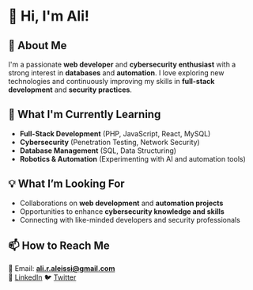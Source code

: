 # 👋 Hi, I'm Ali!

## 🚀 About Me  
I'm a passionate **web developer** and **cybersecurity enthusiast** with a strong interest in **databases** and **automation**. I love exploring new technologies and continuously improving my skills in **full-stack development** and **security practices**.  

## 🎯 What I'm Currently Learning  
- **Full-Stack Development** (PHP, JavaScript, React, MySQL)  
- **Cybersecurity** (Penetration Testing, Network Security)  
- **Database Management** (SQL, Data Structuring)  
- **Robotics & Automation** (Experimenting with AI and automation tools)  

## 💡 What I’m Looking For  
- Collaborations on **web development** and **automation projects**  
- Opportunities to enhance **cybersecurity knowledge and skills**  
- Connecting with like-minded developers and security professionals  

## 📫 How to Reach Me  
📧 Email: **ali.r.aleissi@gmail.com**  
🔗 [LinkedIn](#) 
🐦 [Twitter](#)   

<!---
AliRALEissi/AliRALEissi is a ✨ special ✨ repository because its `README.md` (this file) appears on your GitHub profile.
You can click the Preview link to take a look at your changes.
--->
